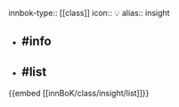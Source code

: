 innbok-type:: [[class]]
icon:: 💡
alias:: insight

- ## #info 

- ## #list 
{{embed [[innBoK/class/insight/list]]}}

